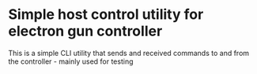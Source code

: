 # Simple host control utility for electron gun controller

This is a simple CLI utility that sends and received commands to and
from the controller - mainly used for testing
